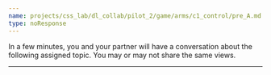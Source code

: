 ```yaml
---
name: projects/css_lab/dl_collab/pilot_2/game/arms/c1_control/pre_A.md
type: noResponse
---
```


In a few minutes, you and your partner will have a conversation about the following assigned topic. You may or may not share the same views.

---
